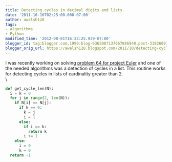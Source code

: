 ```yaml
---
title: Detecting cycles in decimal digits and lists.
date: '2011-10-16T02:25:00.000-07:00'
author: awalsh128
tags:
- algorithms
- Python
modified_time: '2012-08-01T16:22:25.939-07:00'
blogger_id: tag:blogger.com,1999:blog-6363087137667886940.post-3192609359815779517
blogger_orig_url: https://awalsh128.blogspot.com/2011/10/detecting-cycles-in-decimal-digits-and.html
---
```


I was recently working on solving [problem 64 for project
Euler](http://projecteuler.net/problem=64) and one of the needed
algorithms was a detection of cycles in a list. This routine works for
detecting cycles in lists of cardinality greater than 2.\
\

``` python
def get_cycle_len(N):
  i = k = 0
  for j in range(2, len(N)):
    if N[i] == N[j]:
      if k == 0:
        k = j
        i = 1
      else:
        if i == k:
          return k
        i += 1
    else:
      i = 0
      k = 0
  return -1
```
